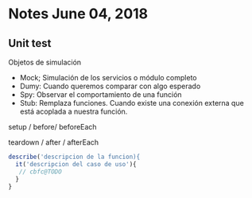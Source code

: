
# Notes June 04, 2018
## Unit test
Objetos de simulación

* Mock;  Simulación de los servicios o módulo completo
* Dumy: Cuando queremos comparar con algo esperado
* Spy: Observar el comportamiento de una función
*  Stub: Remplaza funciones. Cuando existe una conexión externa que está acoplada a nuestra función.

setup / before/ beforeEach

teardown / after / afterEach

```js
describe('descripcion de la funcion){
  it('descripcion del caso de uso'){
   // cbfc@TODO
  }
}
```